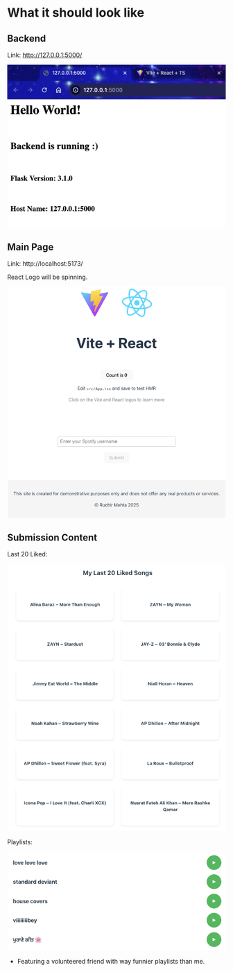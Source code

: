 # What it should look like

## Backend

Link: http://127.0.0.1:5000/

![Main Page](./assets/img/working_backend.png)

## Main Page

Link: http://localhost:5173/

React Logo will be spinning.

![Main Page](./assets/img/Main%20Page.png)

## Submission Content

Last 20 Liked:

![Last 20](./assets/img/Last20.png)

Playlists:

![Playlist](./assets/img/Playlists.png)

- Featuring a volunteered friend with way funnier playlists than me.

